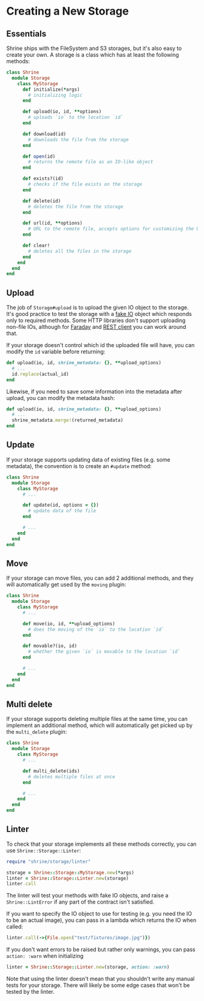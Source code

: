 # Creating a New Storage

## Essentials

Shrine ships with the FileSystem and S3 storages, but it's also easy to create
your own. A storage is a class which has at least the following methods:

```rb
class Shrine
  module Storage
    class MyStorage
      def initialize(*args)
        # initializing logic
      end

      def upload(io, id, **options)
        # uploads `io` to the location `id`
      end

      def download(id)
        # downloads the file from the storage
      end

      def open(id)
        # returns the remote file as an IO-like object
      end

      def exists?(id)
        # checks if the file exists on the storage
      end

      def delete(id)
        # deletes the file from the storage
      end

      def url(id, **options)
        # URL to the remote file, accepts options for customizing the URL
      end

      def clear!
        # deletes all the files in the storage
      end
    end
  end
end
```

## Upload

The job of `Storage#upload` is to upload the given IO object to the storage.
It's good practice to test the storage with a [fake IO] object which responds
only to required methods. Some HTTP libraries don't support uploading non-file
IOs, although for [Faraday] and [REST client] you can work around that.

If your storage doesn't control which id the uploaded file will have, you
can modify the `id` variable before returning:

```rb
def upload(io, id, shrine_metadata: {}, **upload_options)
  # ...
  id.replace(actual_id)
end
```

Likewise, if you need to save some information into the metadata after upload,
you can modify the metadata hash:

```rb
def upload(io, id, shrine_metadata: {}, **upload_options)
  # ...
  shrine_metadata.merge!(returned_metadata)
end
```

## Update

If your storage supports updating data of existing files (e.g. some metadata),
the convention is to create an `#update` method:

```rb
class Shrine
  module Storage
    class MyStorage
      # ...

      def update(id, options = {})
        # update data of the file
      end

      # ...
    end
  end
end
```

## Move

If your storage can move files, you can add 2 additional methods, and they will
automatically get used by the `moving` plugin:

```rb
class Shrine
  module Storage
    class MyStorage
      # ...

      def move(io, id, **upload_options)
        # does the moving of the `io` to the location `id`
      end

      def movable?(io, id)
        # whether the given `io` is movable to the location `id`
      end

      # ...
    end
  end
end
```

## Multi delete

If your storage supports deleting multiple files at the same time, you can
implement an additional method, which will automatically get picked up by the
`multi_delete` plugin:

```rb
class Shrine
  module Storage
    class MyStorage
      # ...

      def multi_delete(ids)
        # deletes multiple files at once
      end

      # ...
    end
  end
end
```

## Linter

To check that your storage implements all these methods correctly, you can use
`Shrine::Storage::Linter`:

```rb
require "shrine/storage/linter"

storage = Shrine::Storage::MyStorage.new(*args)
linter = Shrine::Storage::Linter.new(storage)
linter.call
```

The linter will test your methods with fake IO objects, and raise a
`Shrine::LintError` if any part of the contract isn't satisfied.

If you want to specify the IO object to use for testing (e.g. you need the IO
to be an actual image), you can pass in a lambda which returns the IO when
called:

```rb
linter.call(->{File.open("test/fixtures/image.jpg")})
```

If you don't want errors to be raised but rather only warnings, you can
pass `action: :warn` when initializing

```rb
linter = Shrine::Storage::Linter.new(storage, action: :warn)
```

Note that using the linter doesn't mean that you shouldn't write any manual
tests for your storage. There will likely be some edge cases that won't be
tested by the linter.

[fake IO]: https://github.com/janko-m/shrine-cloudinary/blob/ca587c580ea0762992a2df33fd590c9a1e534905/test/test_helper.rb#L20-L27
[REST client]: https://github.com/janko-m/shrine-cloudinary/blob/ca587c580ea0762992a2df33fd590c9a1e534905/lib/shrine/storage/cloudinary.rb#L138-L141
[Faraday]: https://github.com/janko-m/shrine-uploadcare/blob/2038781ace0f54d82fa06cc04c4c2958919208ad/lib/shrine/storage/uploadcare.rb#L140

